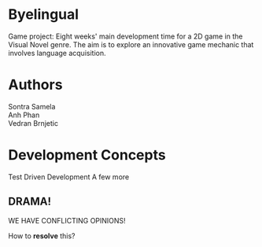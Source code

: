 # Byelingual
Game project: Eight weeks' main development time for a 2D game in the Visual Novel genre. The aim is to explore an innovative game mechanic that involves language acquisition.

# Authors<br/>
Sontra Samela<br/>
Anh Phan<br/>
Vedran Brnjetic<br/>


# Development Concepts
Test Driven Development
A few more

## DRAMA!

WE HAVE CONFLICTING OPINIONS!

How to <b>resolve</b> this?

